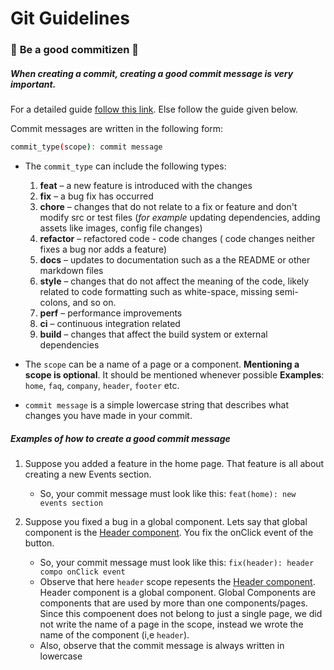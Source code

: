 # Git Guidelines

### 🚨 **Be a good commitizen** 🚨

##### When creating a commit, creating a good commit message is very important. 

For a detailed guide [follow this link](https://www.freecodecamp.org/news/how-to-write-better-git-commit-messages/). Else follow the guide given below.

Commit messages are written in the following form:
```sh
commit_type(scope): commit message
```
- The `commit_type` can include the following types:
  1. **feat** – a new feature is introduced with the changes
  2. **fix** – a bug fix has occurred
  3. **chore** – changes that do not relate to a fix or feature and don't modify src or test files (*for example* updating dependencies, adding assets like images, config file changes)
  4. **refactor** – refactored code - code changes ( code changes neither fixes a bug nor adds a feature)
  5. **docs** – updates to documentation such as a the README or other markdown files
  6. **style** – changes that do not affect the meaning of the code, likely related to code formatting such as white-space, missing semi-colons, and so on.
  7. **perf** – performance improvements
  8. **ci** – continuous integration related
  9. **build** – changes that affect the build system or external dependencies

- The `scope` can be a name of a page or a component. **Mentioning a scope is optional**. It should be mentioned whenever possible
**Examples**: `home`, `faq`, `company`, `header`, `footer` etc.

- `commit message` is a simple lowercase string that describes what changes you have made in your commit.

##### Examples of how to create a good commit message
1. Suppose you added a feature in the home page. That feature is all about creating a new Events section.

   - So, your commit message must look like this: `feat(home): new events section`

2. Suppose you fixed a bug in a global component. Lets say that global component is the [Header component](../components/Header/Header.tsx). You fix the onClick event of the button.
   - So, your commit message must look like this: `fix(header): header compo onClick event`
   - Observe that here `header` scope repesents the [Header component](../components/Header/Header.tsx). Header component is a global component. Global Components are components that are used by more than one components/pages. Since this compoenent does not belong to just a single page, we did not write the name of a page in the scope, instead we wrote the name of the component (i,e `header`).
   - Also, observe that the commit message is always written in lowercase
 